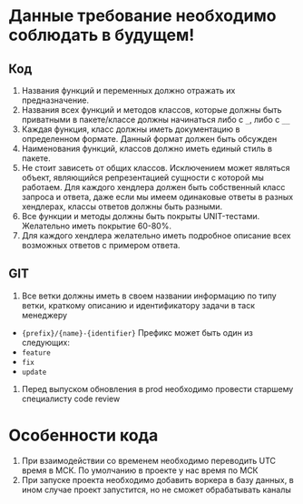 # Данные требование необходимо соблюдать в будущем!
## Код
1. Названия функций и переменных должно отражать их предназначение.
2. Названия всех функций и методов классов, которые должны быть приватными в пакете/классе должны начинаться либо с `_`, либо с `__`
3. Каждая функция, класс должны иметь документацию в определенном формате. Данный формат должен быть обсужден 
4. Наименования функций, классов должно иметь единый стиль в пакете.
5. Не стоит зависеть от общих классов. Исключением может являться объект, являющийся репрезентацией сущности с которой мы работаем.
	Для каждого хендлера должен быть собственный класс запроса и ответа, даже если мы имеем одинаковые ответы в разных хендлерах, классы ответов должны быть разными.
6. Все функции и методы должны быть покрыты UNIT-тестами. Желательно иметь покрытие 60-80%.
7. Для каждого хендлера желательно иметь подробное описание всех возможных ответов с примером ответа.
## GIT
1. Все ветки должны иметь в своем названии информацию по типу ветки, краткому описанию и идентификатору задачи в таск менеджеру
- `{prefix}/{name}-{identifier}`
Префикс может быть один из следующих:
- `feature`
- `fix`
- `update`
1. Перед выпуском обновления в prod необходимо провести старшему специалисту code review
# Особенности кода
1. При взаимодействии со временем необходимо переводить UTC время в МСК. По умолчанию в проекте у нас время по МСК
2. При запуске проекта необходимо добавить воркера в базу данных, в ином случае проект запустится, но не сможет обрабатывать каналы